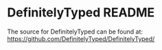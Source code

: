 # DefinitelyTyped README
The source for DefinitelyTyped can be found at:
https://github.com/DefinitelyTyped/DefinitelyTyped/
